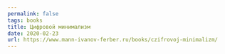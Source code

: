 ```yaml
---
permalink: false
tags: books
title: Цифровой минимализм
date: 2020-02-23
url: https://www.mann-ivanov-ferber.ru/books/czifrovoj-minimalizm/
---
```

